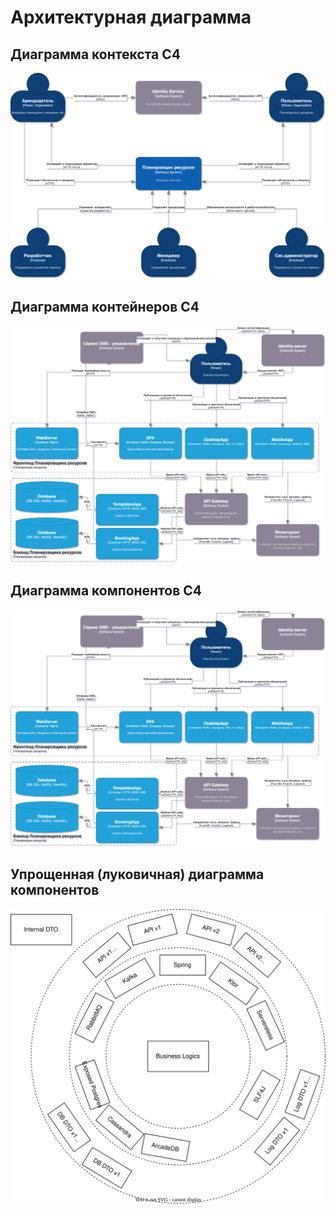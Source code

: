 # Архитектурная диаграмма

## Диаграмма контекста C4

![Диаграмма контекста C4 для маркетплейса](./arch-C4-Context.drawio.svg)

## Диаграмма контейнеров C4

![Диаграмма контейнеров C4 для маркетплейса](./arch-C4-containers.drawio.svg)

## Диаграмма компонентов C4

![Диаграмма компонентов C4 для маркетплейса](./arch-C4-containers.drawio.svg)

## Упрощенная (луковичная) диаграмма компонентов

![Комопнентная архитектура](./marketplace-arch.drawio.svg)